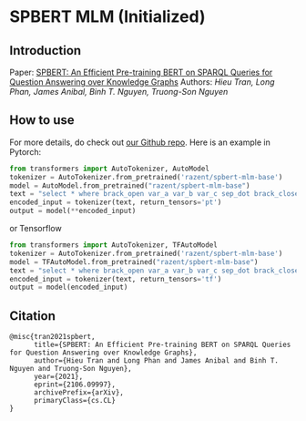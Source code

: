 # SPBERT MLM (Initialized)
## Introduction
Paper: [SPBERT: An Efficient Pre-training BERT on SPARQL Queries for Question Answering over Knowledge Graphs](https://arxiv.org/abs/2106.09997)
Authors: _Hieu Tran, Long Phan, James Anibal, Binh T. Nguyen, Truong-Son Nguyen_
## How to use
For more details, do check out [our Github repo](https://github.com/heraclex12/NLP2SPARQL). 
Here is an example in Pytorch:
```python
from transformers import AutoTokenizer, AutoModel
tokenizer = AutoTokenizer.from_pretrained('razent/spbert-mlm-base')
model = AutoModel.from_pretrained("razent/spbert-mlm-base")
text = "select * where brack_open var_a var_b var_c sep_dot brack_close"
encoded_input = tokenizer(text, return_tensors='pt')
output = model(**encoded_input)
```
or Tensorflow
```python
from transformers import AutoTokenizer, TFAutoModel
tokenizer = AutoTokenizer.from_pretrained('razent/spbert-mlm-base')
model = TFAutoModel.from_pretrained("razent/spbert-mlm-base")
text = "select * where brack_open var_a var_b var_c sep_dot brack_close"
encoded_input = tokenizer(text, return_tensors='tf')
output = model(encoded_input)
```
## Citation
```
@misc{tran2021spbert,
      title={SPBERT: An Efficient Pre-training BERT on SPARQL Queries for Question Answering over Knowledge Graphs}, 
      author={Hieu Tran and Long Phan and James Anibal and Binh T. Nguyen and Truong-Son Nguyen},
      year={2021},
      eprint={2106.09997},
      archivePrefix={arXiv},
      primaryClass={cs.CL}
}
```